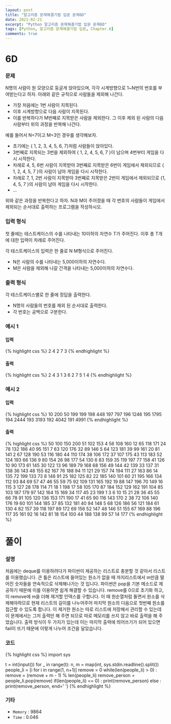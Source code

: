 ```yaml
---
layout: post
title: "알고리즘 문제해결기법 입문 문제6D"
date: 2021-02-21
excerpt: "Python 알고리즘 문제해결기법 입문 문제6D"
tags: [Python, 알고리즘 문제해결기법 입문, Chapter.6]
comments: true
---
```

# 6D

### 문제
N명의 사람이 원 모양으로 둥글게 앉아있으며, 각각 시계방향으로 1~N번의 번호를 부여받는다고 하자. 아래와 같은 규칙으로 사람들을 제외해 나간다.

- 가장 처음에는 1번 사람이 지목된다.
- 이후 시계방향으로 다음 사람이 지목된다.
- 이를 반복하다가 M번째로 지목받은 사람을 제외한다. 그 이후 제외 된 사람의 다음 사람부터 위의 과정을 반복해 나간다.

예를 들어서 N=7이고 M=3인 경우를 생각해보자.

- 초기에는 { 1, 2, 3, 4, 5, 6, 7}처럼 사람들이 앉아있다.
- 3번째로 지목되는 3번을 제외하여 { 1, 2, 4, 5, 6, 7 }이 남으며 4번부터 게임을 다시 시작한다.
- 차례로 4, 5, 6번 사람이 지목받아 3번째로 지목받은 6번이 게임에서 제외되므로 { 1, 2, 4, 5, 7 }의 사람이 남아 게임을 다시 시작한다.
- 차례로 7, 1, 2번 사람이 지목받아 3번째로 지목받은 2번이 게임에서 제외되므로 {1, 4, 5, 7 }의 사람이 남아 게임을 다시 시작한다.
- ...


위와 같은 과정을 반복한다고 하자. N과 M이 주어졌을 때 각 번호의 사람들이 게임에서 제외되는 순서대로 출력하는 프로그램을 작성하시오.

### 입력 형식
첫 줄에는 테스트케이스의 수를 나타내는 10이하의 자연수 T가 주어진다. 이후 총 T개에 대한 입력이 차례로 주어진다.

각 테스트케이스의 입력은 한 줄로 N M형식으로 주어진다. 

- N은 사람의 수를 나타내는 5,000이하의 자연수다.
- M은 사람을 제외해 나갈 간격을 나타내는 5,000이하의 자연수다.

### 출력 형식
각 테스트케이스별로 한 줄에 정답을 출력한다.

- N명의 사람들의 번호를 제외 된 순서대로 출력한다.
- 각 번호는 공백으로 구분한다. 

### 예시 1
#### 입력
{% highlight css %}
2
4 2
7 3
{% endhighlight %}
#### 출력
{% highlight css %}
2 4 3 1
3 6 2 7 5 1 4
{% endhighlight %}

### 예시 2
#### 입력
{% highlight css %}
10
200 50
199 199
198 448
197 797
196 1246
195 1795
194 2444
193 3193
192 4042
191 4991
{% endhighlight %}
#### 출력
{% highlight css %}
50 100 150 200 51 102 153 4 56 108 160 12 65 118 171 24 78 132 186 40 95 151 7 63 120 176 32 89 146 5 64 123 181 39 99 161 20 81 141 2 67 128 190 53 116 180 44 110 174 38 106 172 37 107 175 43 113 183 52 124 193 66 136 9 80 154 26 98 177 54 130 6 83 159 35 119 197 77 158 41 126 10 90 173 61 145 30 122 13 96 189 79 168 68 156 49 144 42 139 33 137 31 138 36 143 48 155 62 167 76 188 94 11 121 29 157 74 194 111 27 163 86 14 135 72 199 133 73 8 148 91 25 182 125 82 22 185 140 101 60 21 195 166 134 112 93 84 69 57 47 46 55 59 75 92 109 131 165 192 19 88 147 196 70 149 16 115 3 127 28 178 114 71 18 1 198 17 58 105 170 87 184 152 129 162 191 104 85 103 187 179 97 142 164 15 169 34 117 45 23
199 1 3 6 10 15 21 28 36 45 55 66 78 91 105 120 136 153 171 190 17 41 65 90 116 143 170 2 38 72 106 140 176 19 60 101 144 185 37 85 132 181 40 94 148 5 68 126 186 56 121 184 61 130 4 82 157 39 118 197 89 172 69 156 52 147 48 146 51 155 67 169 88 196 117 35 161 92 16 142 81 18 154 100 44 188 138 99 57 14 177
{% endhighlight %}

# 풀이

### 설명
처음에는 deque를 이용하려다가 파이썬이 제공하는 리스트로 충분할 것 같아서 리스트를 이용했습니다. 큰 틀은 리스트에 들어있는 원소가 없을 때 까지리스트에서 m만큼 떨어진 숫자들을 연속적으로 삭제해나가는 것 입니다. 파이썬은 pop을 기본 메소드로 제공하기 때문에 이를 이용하면 쉽게 해결할 수 있습니다. remove를 0으로 초기화 하고, 이 remove에 m을 더해 제거할 인덱스를 구합니다. 이 때 원순열처럼 돌면서 원소를 삭제해야하므로 현재 리스트의 길이를 나누어주어 마지막 원소의 다음으로 첫번째 원소를 접근할 수 있도록 합니다. 이 제거한 원소는 따로 리스트에 저장해서 관리할 수 있는데 이 문제에서는 그저 출력만 해 주면 되므로 따로 메모리를 쓰지 않고 바로 출력을 해 주었습니다. 출력 방식이 두 가지가 있는데 이는 마지막 출력에 띄어쓰기가 되어 있으면 fail이 뜨기 때문에 이렇게 나누어 조건을 달았습니다. 

### 코드
{% highlight css %}
import sys

t = int(input())
for _ in range(t):
	n, m = map(int, sys.stdin.readline().split())
	people_li = [i for i in range(1, n+1)]
	remove = 0
	while(len(people_li) > 0) :
		remove = (remove + m - 1) % len(people_li)
		remove_person = people_li.pop(remove)
		if(len(people_li) == 0) :
			print(remove_person)
		else :
			print(remove_person, end=' ')
{% endhighlight %}

### 기타
- `Memory` : 9864
- `Time` : 0.046